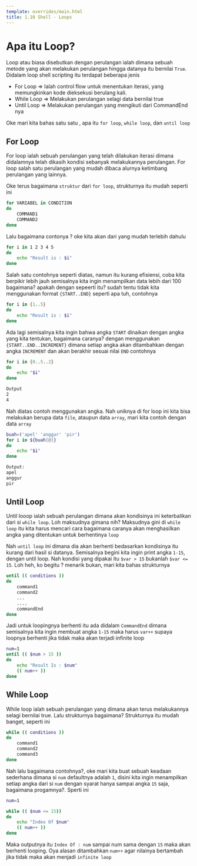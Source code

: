 ```yaml
---
template: overrides/main.html
title: 1.10 Shell - Loops
---
```


# Apa itu Loop?

Loop atau biasa disebutkan dengan perulangan ialah dimana sebuah metode yang akan melakukan perulangan hingga datanya itu bernilai `True`. Didalam loop shell scripting itu terdapat beberapa jenis

- For Loop   => Ialah control flow untuk menentukan iterasi, yang memungkinkan kode dieksekusi berulang kali.
- While Loop => Melakukan perulangan selagi data bernilai true
- Until Loop => Melakukan perulangan yang mengikuti dari CommandEnd nya

Oke mari kita bahas satu satu , apa itu `for loop`, `while loop`, dan `until loop`

## For Loop

For loop ialah sebuah perulangan yang telah dilakukan iterasi dimana didalamnya telah dikasih kondisi sebanyak melakukannya perulangan. For loop salah satu perulangan yang mudah dibaca alurnya ketimbang perulangan yang lainnya.

Oke terus bagaimana `struktur` dari `for loop`, strukturnya itu mudah seperti ini

```bash
for VARIABEL in CONDITION
do
    COMMAND1
    COMMAND2
done
```
Lalu bagaimana contonya ? oke kita akan dari yang mudah terlebih dahulu

```bash
for i in 1 2 3 4 5
do
    echo "Result is : $i"
done
```
Salah satu contohnya seperti diatas, namun itu kurang efisiensi, coba kita berpikir lebih jauh semisalnya kita ingin menampilkan data lebih dari 100 bagaimana? apakah dengan sepeerti itu? sudah tentu tidak kita menggunakan format `{START..END}` seperti apa tuh, contohnya

```bash
for i in {1..5}
do
    echo "Result is : $i"
done
```
Ada lagi semisalnya kita ingin bahwa angka `START` dinaikan dengan angka yang kita tentukan, bagaimana caranya? dengan menggunakan `{START..END..INCREMENT}` dimana setiap angka akan ditambahkan dengan angka `INCREMENT` dan akan berakhir sesuai nilai `END` contohnya

```bash
for i in {0..5..2}
do
    echo "$i"
done

Output
2
4
```
Nah diatas contoh menggunakan angka. Nah uniknya di for loop ini kita bisa melakukan berupa data `file`, ataupun data `array`, mari kita contoh dengan data `array`

```bash
buah=('apel' 'anggur' 'pir')
for i in ${buah[@]}
do
    echo "$i"
done

Output:
apel
anggur
pir  
```

## Until Loop

Until looop ialah sebuah perulangan dimana akan kondisinya ini keterbalikan dari si `while loop`. Loh maksudnya gimana nih? Maksudnya gini di `while loop` itu kita harus mencari cara bagaimana caranya akan menghasilkan angka yang ditentukan untuk berhentinya `loop`

Nah `until loop` ini dimana dia akan berhenti bedasarkan kondisinya itu kurang dari hasil si datanya. Semisalnya begini kita ingin print angka `1-15`, dengan until loop. Nah kondisi yang dipakai itu `$var > 15` bukanlah `$var <= 15`. Loh heh, ko begitu ? menarik bukan, mari kita bahas strukturnya 

```bash
until (( conditions ))
do
    command1
    command2
    ...
    ....
    commandEnd
done
```
Jadi untuk loopingnya berhenti itu ada didalam `CommandEnd` dimana semisalnya kita ingin membuat angka `1-15` maka harus `var++` supaya loopnya berhenti jika tidak maka akan terjadi infinite loop

```bash
num=1
until (( $num > 15 ))
do
    echo "Result Is : $num"
    (( num++ ))
done
```

## While Loop

While loop ialah sebuah perulangan yang dimana akan terus melakukannya selagi bernilai true. Lalu strukturnya bagaimana? Strukturnya itu mudah banget, seperti ini

```bash
while (( conditions ))
do
    command1
    command2
    command3
done
```

Nah lalu bagaimana contohnya?, oke mari kita buat sebuah keadaan sederhana dimana si `num` defaultnya adalah `1`, disini kita ingin menampilkan setiap angka dari si `num` dengan syarat hanya sampai angka `15` saja, bagaimana progamnya?. Sperti ini

```bash
num=1

while (( $num <= 15))
do
    echo "Index Of $num"
    (( num++ ))
done
```
Maka outputnya itu `Index Of : num` sampai num sama dengan `15` maka akan berhenti looping. Oya alasan ditambahkan `num++` agar nilainya bertambah jika tidak maka akan menjadi `infinite loop`

